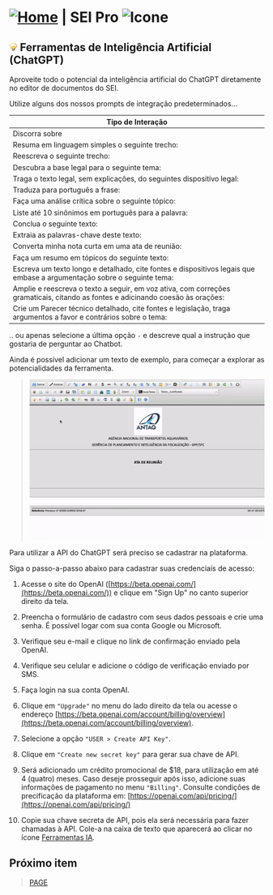 # [![Home](../img/home.png)](../) |  SEI Pro ![Icone](../img/icon-32.png)

## ![SEI Pro Ferramentas IA](../img/icon-ferramentasia.png) Ferramentas de Inteligência Artificial (ChatGPT)

Aproveite todo o potencial da inteligência artificial do ChatGPT diretamente no editor de documentos do SEI.

Utilize alguns dos nossos prompts de integração predeterminados...

|  Tipo de Interação  |
| ------------------- | 
|  Discorra sobre  | 
|  Resuma em linguagem simples o seguinte trecho:  | 
|  Reescreva o seguinte trecho:  | 
|  Descubra a base legal para o seguinte tema:  | 
|  Traga o texto legal, sem explicações, do seguintes dispositivo legal:  | 
|  Traduza para português a frase:  | 
|  Faça uma análise crítica sobre o seguinte tópico:  | 
|  Liste até 10 sinônimos em português para a palavra:  | 
|  Conclua o seguinte texto:  | 
|  Extraia as palavras-chave deste texto:  | 
|  Converta minha nota curta em uma ata de reunião:  | 
|  Faça um resumo em tópicos do seguinte texto:  | 
|  Escreva um texto longo e detalhado, cite fontes e dispositivos legais que embase a argumentação sobre o seguinte tema:  | 
|  Amplie e reescreva o texto a seguir, em voz ativa, com correções gramaticais, citando as fontes e adicinando coesão às orações:  | 
|  Crie um Parecer técnico detalhado, cite fontes e legislação, traga argumentos a favor e contrários sobre o tema:  |

.. ou apenas selecione a última opção `-` e descreve qual a instrução que gostaria de perguntar ao Chatbot.

Ainda é possível adicionar um texto de exemplo, para começar a explorar as potencialidades da ferramenta.

> ![Tela Ferramentas IA](../img/tela-ferramentasia.gif) 

Para utilizar a API do ChatGPT será preciso se cadastrar na plataforma.

Siga o passo-a-passo abaixo para cadastrar suas credenciais de acesso:

1. Acesse o site do OpenAI ([https://beta.openai.com/](https://beta.openai.com/)) e clique em "Sign Up" no canto superior direito da tela.

2. Preencha o formulário de cadastro com seus dados pessoais e crie uma senha.
É possível logar com sua conta Google ou Microsoft.

3. Verifique seu e-mail e clique no link de confirmação enviado pela OpenAI.

4. Verifique seu celular e adicione o código de verificação enviado por SMS.

5. Faça login na sua conta OpenAI.

6. Clique em `"Upgrade"` no menu do lado direito da tela ou acesse o endereço [https://beta.openai.com/account/billing/overview](https://beta.openai.com/account/billing/overview).

7. Selecione a opção `"USER > Create API Key"`.

8. Clique em `"Create new secret key"` para gerar sua chave de API.

9. Será adicionado um crédito promocional de $18, para utilização em até 4 (quatro) meses.
Caso deseje prosseguir após isso, adicione suas informações de pagamento no menu `"Billing"`.
Consulte condições de precificação da plataforma em: [https://openai.com/api/pricing/](https://openai.com/api/pricing/)

10. Copie sua chave secreta de API, pois ela será necessária para fazer chamadas à API. 
Cole-a na caixa de texto que aparecerá ao clicar no ícone [Ferramentas IA](../img/icon-ferramentasia.png).

> 
## Próximo item

> [PAGE](../pages/PAGE.md)

